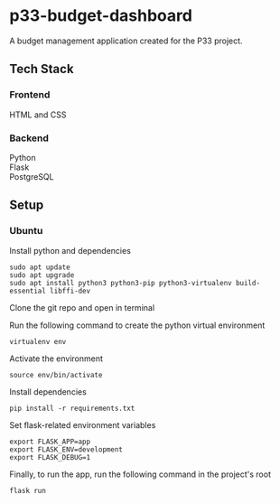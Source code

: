 # p33-budget-dashboard
A budget management application created for the P33 project.

## Tech Stack
### Frontend
HTML and CSS

### Backend
Python\
Flask\
PostgreSQL

## Setup
### Ubuntu
Install python and dependencies
```
sudo apt update
sudo apt upgrade
sudo apt install python3 python3-pip python3-virtualenv build-essential libffi-dev
```
Clone the git repo and open in terminal

Run the following command to create the python virtual environment
```
virtualenv env
```
Activate the environment
```
source env/bin/activate
```
Install dependencies
```
pip install -r requirements.txt
```
Set flask-related environment variables
```
export FLASK_APP=app
export FLASK_ENV=development
export FLASK_DEBUG=1
```
Finally, to run the app, run the following command in the project's root
```
flask run
```
